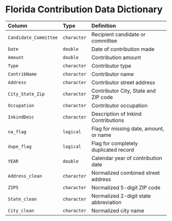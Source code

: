 # Florida Contribution Data Dictionary

|Column                |Type        |Definition                             |
|:---------------------|:-----------|:--------------------------------------|
|`Candidate_Committee` |`character` |Recipient candidate or committee       |
|`Date`                |`double`    |Date of contribution made              |
|`Amount`              |`double`    |Contribution amount                    |
|`Type`                |`character` |Contributor type                       |
|`ContribName`         |`character` |Contributor name                       |
|`Address`             |`character` |Contributor street address             |
|`City_State_Zip`      |`character` |Contributor City, State and ZIP code   |
|`Occupation`          |`character` |Contributor occupation                 |
|`InkindDesc`          |`character` |Description of Inkind Contributions    |
|`na_flag`             |`logical`   |Flag for missing date, amount, or name |
|`dupe_flag`           |`logical`   |Flag for completely duplicated record  |
|`YEAR`                |`double`    |Calendar year of contribution date     |
|`Address_clean`       |`character` |Normalized combined street address     |
|`ZIP5`                |`character` |Normalized 5-digit ZIP code            |
|`State_clean`         |`character` |Normalized 2-digit state abbreviation  |
|`City_clean`          |`character` |Normalized city name                   |
